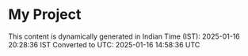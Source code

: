# My Project

This content is dynamically generated in Indian Time (IST): 2025-01-16 20:28:36 IST
Converted to UTC: 2025-01-16 14:58:36 UTC
